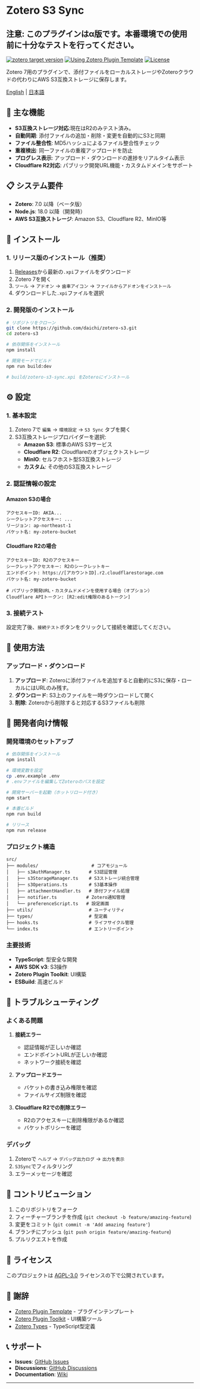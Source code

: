 # Zotero S3 Sync

## **注意**: このプラグインはα版です。本番環境での使用前に十分なテストを行ってください。

[![zotero target version](https://img.shields.io/badge/Zotero-7-green?style=flat-square&logo=zotero&logoColor=CC2936)](https://www.zotero.org)
[![Using Zotero Plugin Template](https://img.shields.io/badge/Using-Zotero%20Plugin%20Template-blue?style=flat-square&logo=github)](https://github.com/windingwind/zotero-plugin-template)
[![License](https://img.shields.io/badge/License-AGPL%203.0-blue.svg)](https://opensource.org/licenses/AGPL-3.0)

Zotero 7用のプラグインで、添付ファイルをローカルストレージやZoteroクラウドの代わりにAWS S3互換ストレージに保存します。

[English](README.md) | [日本語](doc/README-ja.md)

## 🌟 主な機能

- **S3互換ストレージ対応**:現在はR2のみテスト済み。
- **自動同期**: 添付ファイルの追加・削除・変更を自動的にS3と同期
- **ファイル整合性**: MD5ハッシュによるファイル整合性チェック
- **重複検出**: 同一ファイルの重複アップロードを防止
- **プログレス表示**: アップロード・ダウンロードの進捗をリアルタイム表示
- **Cloudflare R2対応**: パブリック開発URL機能・カスタムドメインをサポート

## 📋 システム要件

- **Zotero**: 7.0 以降（ベータ版）
- **Node.js**: 18.0 以降（開発時）
- **AWS S3互換ストレージ**: Amazon S3、Cloudflare R2、MinIO等

## 🚀 インストール

### 1. リリース版のインストール（推奨）

1. [Releases](https://github.com/daichi/zotero-s3/releases)から最新の`.xpi`ファイルをダウンロード
2. Zotero 7を開く
3. `ツール` → `アドオン` → `歯車アイコン` → `ファイルからアドオンをインストール`
4. ダウンロードした`.xpi`ファイルを選択

### 2. 開発版のインストール

```bash
# リポジトリをクローン
git clone https://github.com/daichi/zotero-s3.git
cd zotero-s3

# 依存関係をインストール
npm install

# 開発モードでビルド
npm run build:dev

# build/zotero-s3-sync.xpi をZoteroにインストール
```

## ⚙️ 設定

### 1. 基本設定

1. Zotero 7で `編集` → `環境設定` → `S3 Sync` タブを開く
2. S3互換ストレージプロバイダーを選択:
   - **Amazon S3**: 標準のAWS S3サービス
   - **Cloudflare R2**: Cloudflareのオブジェクトストレージ
   - **MinIO**: セルフホスト型S3互換ストレージ
   - **カスタム**: その他のS3互換ストレージ

### 2. 認証情報の設定

#### Amazon S3の場合

```
アクセスキーID: AKIA...
シークレットアクセスキー: ...
リージョン: ap-northeast-1
バケット名: my-zotero-bucket
```

#### Cloudflare R2の場合

```
アクセスキーID: R2のアクセスキー
シークレットアクセスキー: R2のシークレットキー
エンドポイント: https://[アカウントID].r2.cloudflarestorage.com
バケット名: my-zotero-bucket

# パブリック開発URL・カスタムドメインを使用する場合（オプション）
Cloudflare APIトークン: [R2:edit権限のあるトークン]
```

### 3. 接続テスト

設定完了後、`接続テスト`ボタンをクリックして接続を確認してください。

## 📖 使用方法

### アップロード・ダウンロード

1. **アップロード**: Zoteroに添付ファイルを追加すると自動的にS3に保存・ローカルにはURLのみ残す。
2. **ダウンロード**: S3上のファイルを一時ダウンロードして開く
3. **削除**: Zoteroから削除すると対応するS3ファイルも削除

## 🔧 開発者向け情報

### 開発環境のセットアップ

```bash
# 依存関係をインストール
npm install

# 環境変数を設定
cp .env.example .env
# .envファイルを編集してZoteroのパスを設定

# 開発サーバーを起動（ホットリロード付き）
npm start

# 本番ビルド
npm run build

# リリース
npm run release
```

### プロジェクト構造

```
src/
├── modules/                    # コアモジュール
│   ├── s3AuthManager.ts       # S3認証管理
│   ├── s3StorageManager.ts    # S3ストレージ統合管理
│   ├── s3Operations.ts        # S3基本操作
│   ├── attachmentHandler.ts   # 添付ファイル処理
│   ├── notifier.ts           # Zotero通知管理
│   └── preferenceScript.ts   # 設定画面
├── utils/                     # ユーティリティ
├── types/                     # 型定義
├── hooks.ts                   # ライフサイクル管理
└── index.ts                   # エントリーポイント
```

### 主要技術

- **TypeScript**: 型安全な開発
- **AWS SDK v3**: S3操作
- **Zotero Plugin Toolkit**: UI構築
- **ESBuild**: 高速ビルド

## 🐛 トラブルシューティング

### よくある問題

1. **接続エラー**

   - 認証情報が正しいか確認
   - エンドポイントURLが正しいか確認
   - ネットワーク接続を確認

2. **アップロードエラー**

   - バケットの書き込み権限を確認
   - ファイルサイズ制限を確認

3. **Cloudflare R2での削除エラー**
   - R2のアクセスキーに削除権限があるか確認
   - バケットポリシーを確認

### デバッグ

1. Zoteroで `ヘルプ` → `デバッグ出力ログ` → `出力を表示`
2. `S3Sync`でフィルタリング
3. エラーメッセージを確認

## 🤝 コントリビューション

1. このリポジトリをフォーク
2. フィーチャーブランチを作成 (`git checkout -b feature/amazing-feature`)
3. 変更をコミット (`git commit -m 'Add amazing feature'`)
4. ブランチにプッシュ (`git push origin feature/amazing-feature`)
5. プルリクエストを作成

## 📄 ライセンス

このプロジェクトは [AGPL-3.0](LICENSE) ライセンスの下で公開されています。

## 🙏 謝辞

- [Zotero Plugin Template](https://github.com/windingwind/zotero-plugin-template) - プラグインテンプレート
- [Zotero Plugin Toolkit](https://github.com/windingwind/zotero-plugin-toolkit) - UI構築ツール
- [Zotero Types](https://github.com/windingwind/zotero-types) - TypeScript型定義

## 📞 サポート

- **Issues**: [GitHub Issues](https://github.com/daichi/zotero-s3/issues)
- **Discussions**: [GitHub Discussions](https://github.com/daichi/zotero-s3/discussions)
- **Documentation**: [Wiki](https://github.com/daichi/zotero-s3/wiki)

---

